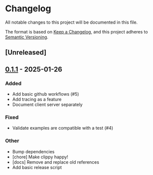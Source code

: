 # Changelog

All notable changes to this project will be documented in this file.

The format is based on [Keep a Changelog](https://keepachangelog.com/en/1.0.0/),
and this project adheres to [Semantic Versioning](https://semver.org/spec/v2.0.0.html).

## [Unreleased]

## [0.1.1](https://github.com/girstenbrei/miltr/compare/miltr-v0.1.0...miltr-v0.1.1) - 2025-01-26

### Added

- Add basic github workflows (#5)
- Add tracing as a feature
- Document client server separately

### Fixed

- Validate examples are compatible with a test (#4)

### Other

- Bump dependencies
- [chore] Make clippy happy!
- [docs] Remove and replace old references
- Add basic release script
